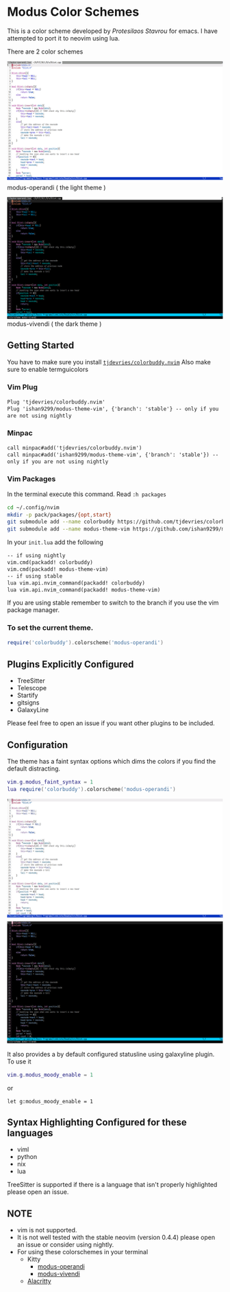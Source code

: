 Modus Color Schemes
=====================

This is a color scheme developed by *Protesilaos Stavrou* for emacs. I have attempted to port it to neovim using lua.

There are 2 color schemes

![modus-operandi](./screenshots/modus-operandi.png)
modus-operandi ( the light theme )

![modus-vivendi](./screenshots/modus-vivendi.png)
modus-vivendi ( the dark theme )

Getting Started
---------------

You have to make sure you install [`tjdevries/colorbuddy.nvim`](https://github.com/tjdevries/colorbuddy.vim)
Also make sure to enable termguicolors

### Vim Plug

```
Plug 'tjdevries/colorbuddy.nvim'
Plug 'ishan9299/modus-theme-vim', {'branch': 'stable'} -- only if you are not using nightly
```

### Minpac

```viml
call minpac#add('tjdevries/colorbuddy.nvim')
call minpac#add('ishan9299/modus-theme-vim', {'branch': 'stable'}) -- only if you are not using nightly
```

### Vim Packages

In the terminal execute this command. Read `:h packages`
```sh
cd ~/.config/nvim
mkdir -p pack/packages/{opt,start}
git submodule add --name colorbuddy https://github.com/tjdevries/colorbuddy.nvim pack/packages/opt/colorbuddy.nvim
git submodule add --name modus-theme-vim https://github.com/ishan9299/modus-theme-vim pack/packages/opt/modus-theme-vim
```
In your `init.lua` add the following
```
-- if using nightly
vim.cmd(packadd! colorbuddy)
vim.cmd(packadd! modus-theme-vim)
-- if using stable
lua vim.api.nvim_command(packadd! colorbuddy)
lua vim.api.nvim_command(packadd! modus-theme-vim)
```
If you are using stable remember to switch to the branch if you use the vim package manager.

### To set the current theme.
```lua
require('colorbuddy').colorscheme('modus-operandi')
```

Plugins Explicitly Configured
-----------------------------
- TreeSitter
- Telescope
- Startify
- gitsigns
- GalaxyLine

Please feel free to open an issue if you want other plugins to be included.

Configuration
--------------
The theme has a faint syntax options which dims the colors if you find the default distracting.
```lua
vim.g.modus_faint_syntax = 1
lua require('colorbuddy').colorscheme('modus-operandi')
```
  
![modus-faint-operandi](./screenshots/modus-operandi-faint.png)
![modus-faint-vivendi](./screenshots/modus-vivendi-faint.png)

It also provides a by default configured statusline using galaxyline plugin.
To use it
```lua
vim.g.modus_moody_enable = 1
```
or
```viml
let g:modus_moody_enable = 1
```


Syntax Highlighting Configured for these languages
--------------------------------------------------
- viml
- python
- nix
- lua

TreeSitter is supported if there is a language that isn't properly highlighted please open an issue.

## NOTE
- vim is not supported.
- It is not well tested with the stable neovim (version 0.4.4) please open an issue or consider using nightly.
- For using these colorschemes in your terminal
  + Kitty
    + [modus-operandi](https://github.com/ishan9299/Nixos/blob/d4bbb7536be95b59466bb9cca4d671be46e04e81/user/kitty/themes/modus-operandi.conf#L1-L47)
    + [modus-vivendi](https://github.com/ishan9299/Nixos/blob/d4bbb7536be95b59466bb9cca4d671be46e04e81/user/kitty/themes/modus-vivendi.conf#L1-L48)
  + [Alacritty](https://github.com/ishan9299/Nixos/blob/d4bbb7536be95b59466bb9cca4d671be46e04e81/user/alacritty/alacritty.yml#L30-L118)
